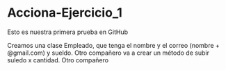 # Acciona-Ejercicio_1
Esto es nuestra primera prueba en GitHub

Creamos una clase Empleado, que tenga el nombre y el correo (nombre + @gmail.com) y sueldo.
Otro compañero va a crear un método de subir suledo x cantidad. Otro compañero 
